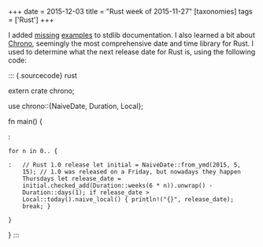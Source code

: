 +++
date = 2015-12-03
title = "Rust week of 2015-11-27"
[taxonomies]
tags = ['Rust']
+++

I added [missing] [examples] to stdlib documentation. I also learned a
bit about [Chrono], seemingly the most comprehensive date and time
library for Rust. I used to determine what the next release date for
Rust is, using the following code:

::: {.sourcecode}
rust

extern crate chrono;

use chrono::{NaiveDate, Duration, Local};

fn main() {

:

    for n in 0.. {

    :   // Rust 1.0 release let initial = NaiveDate::from_ymd(2015, 5,
        15); // 1.0 was released on a Friday, but nowadays they happen
        Thursdays let release_date =
        initial.checked_add(Duration::weeks(6 * n)).unwrap() -
        Duration::days(1); if release_date >
        Local::today().naive_local() { println!("{}", release_date);
        break; }

    }

}
:::

  [missing]: https://github.com/rust-lang/rust/pull/30188
  [examples]: https://github.com/rust-lang/rust/pull/30190
  [Chrono]: https://github.com/lifthrasiir/rust-chrono
